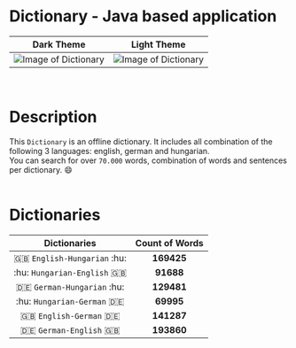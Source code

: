# Dictionary - Java based application

| Dark Theme | Light Theme
| :---------:|:---------:
![Image of Dictionary](https://gitlab.com/KolozsyGabor/Dictionary/raw/master/resources/images/Dictionary-Dark.png) | ![Image of Dictionary](https://gitlab.com/KolozsyGabor/Dictionary/raw/master/resources/images/Dictionary-Light.png)
<br>

# Description

This `Dictionary` is an offline dictionary. It includes all combination of the following
3 languages: english, german and hungarian.  
You can search for over `70.000` words, combination of words and sentences per dictionary. :smile:
<br>
<br>
# Dictionaries

 Dictionaries | Count of Words
 :---:|:---:
 :gb: `English-Hungarian` :hu: | **169425**
 :hu: `Hungarian-English` :gb: | **91688**
 :de: `German-Hungarian` :hu: | **129481**
 :hu: `Hungarian-German` :de: | **69995**
 :gb: `English-German` :de: | **141287**
 :de: `German-English` :gb: | **193860**